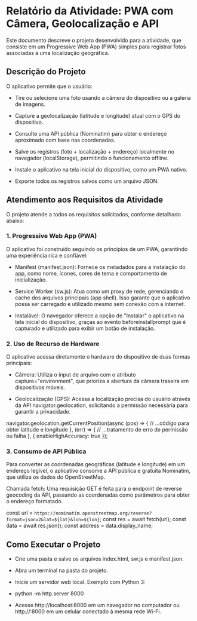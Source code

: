 # Relatório da Atividade: PWA com Câmera, Geolocalização e API
Este documento descreve o projeto desenvolvido para a atividade, que consiste em um Progressive Web App (PWA) simples para registrar fotos associadas a uma localização geográfica.

## Descrição do Projeto
O aplicativo permite que o usuário:

* Tire ou selecione uma foto usando a câmera do dispositivo ou a galeria de imagens.

* Capture a geolocalização (latitude e longitude) atual com o GPS do dispositivo.

* Consulte uma API pública (Nominatim) para obter o endereço aproximado com base nas coordenadas.

* Salve os registros (foto + localização + endereço) localmente no navegador (localStorage), permitindo o funcionamento offline.

* Instale o aplicativo na tela inicial do dispositivo, como um PWA nativo.

* Exporte todos os registros salvos como um arquivo JSON.

## Atendimento aos Requisitos da Atividade
O projeto atende a todos os requisitos solicitados, conforme detalhado abaixo:

### 1. Progressive Web App (PWA)
O aplicativo foi construído seguindo os princípios de um PWA, garantindo uma experiência rica e confiável:

- Manifest (manifest.json): Fornece os metadados para a instalação do app, como nome, ícones, cores de tema e comportamento de inicialização.

- Service Worker (sw.js): Atua como um proxy de rede, gerenciando o cache dos arquivos principais (app shell). Isso garante que o aplicativo possa ser carregado e utilizado mesmo sem conexão com a internet.

- Instalável: O navegador oferece a opção de "Instalar" o aplicativo na tela inicial do dispositivo, graças ao evento beforeinstallprompt que é capturado e utilizado para exibir um botão de instalação.

### 2. Uso de Recurso de Hardware
O aplicativo acessa diretamente o hardware do dispositivo de duas formas principais:

- Câmera: Utiliza o input de arquivo com o atributo capture="environment", que prioriza a abertura da câmera traseira em dispositivos móveis.

<input id="fileInput" type="file" accept="image/*" capture="environment" style="display:none">

- Geolocalização (GPS): Acessa a localização precisa do usuário através da API navigator.geolocation, solicitando a permissão necessária para garantir a privacidade.

navigator.geolocation.getCurrentPosition(async (pos) => {
  // ...código para obter latitude e longitude
}, (err) => {
  // ...tratamento de erro de permissão ou falha
}, { enableHighAccuracy: true });

### 3. Consumo de API Pública
Para converter as coordenadas geográficas (latitude e longitude) em um endereço legível, o aplicativo consome a API pública e gratuita Nominatim, que utiliza os dados do OpenStreetMap.

Chamada fetch: Uma requisição GET é feita para o endpoint de reverse geocoding da API, passando as coordenadas como parâmetros para obter o endereço formatado.

const url = `https://nominatim.openstreetmap.org/reverse?format=jsonv2&lat=${lat}&lon=${lon}`;
const res = await fetch(url);
const data = await res.json();
const address = data.display_name;

## Como Executar o Projeto
* Crie uma pasta e salve os arquivos index.html, sw.js e manifest.json.

* Abra um terminal na pasta do projeto.

* Inicie um servidor web local. Exemplo com Python 3:

* python -m http.server 8000

* Acesse http://localhost:8000 em um navegador no computador ou http://<seu-ip-local>:8000 em um celular conectado à mesma rede Wi-Fi.
